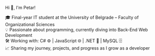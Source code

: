 

Hi 👋, I'm Petar!

🎓 Final-year IT student at the University of Belgrade – Faculty of Organizational Sciences <br/>
💡 Passionate about programming, currently diving into Back-End Web Development <br/>
🛠️ Working with: C# ⚙️ | JavaScript 🌐 | .NET 🧩 | MySQL 🗄️<br/>
📈 Sharing my journey, projects, and progress as I grow as a developer <br/>
